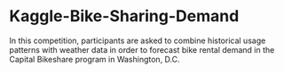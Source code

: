 # Kaggle-Bike-Sharing-Demand
In this competition, participants are asked to combine historical usage patterns with weather data in order to forecast bike rental demand in the Capital Bikeshare program in Washington, D.C.
